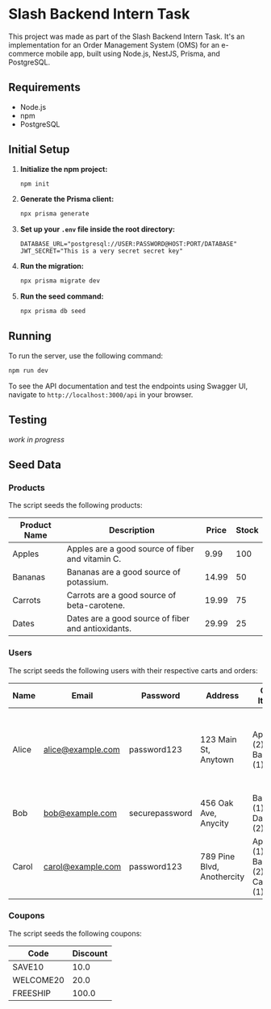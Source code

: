 # Slash Backend Intern Task

This project was made as part of the Slash Backend Intern Task. It's an implementation for an Order Management System (OMS) for an e-commerce mobile app, built using Node.js, NestJS, Prisma, and PostgreSQL.

## Requirements

- Node.js
- npm
- PostgreSQL

## Initial Setup

1. **Initialize the npm project:**
    ```bash
    npm init
    ```

2. **Generate the Prisma client:**
    ```bash
    npx prisma generate
    ```

3. **Set up your `.env` file inside the root directory:**
    ```env
    DATABASE_URL="postgresql://USER:PASSWORD@HOST:PORT/DATABASE"
    JWT_SECRET="This is a very secret secret key"
    ```

4. **Run the migration:**
    ```bash
    npx prisma migrate dev
    ```

5. **Run the seed command:**
    ```bash
    npx prisma db seed
    ```

## Running

To run the server, use the following command:

```bash 
npm run dev
```

To see the API documentation and test the endpoints using Swagger UI, navigate to `http://localhost:3000/api` in your browser.

## Testing

*work in progress*

## Seed Data

### Products

The script seeds the following products:

| Product Name | Description                                      | Price | Stock |
|--------------|--------------------------------------------------|-------|-------|
| Apples       | Apples are a good source of fiber and vitamin C. | 9.99  | 100   |
| Bananas      | Bananas are a good source of potassium.          | 14.99 | 50    |
| Carrots      | Carrots are a good source of beta-carotene.      | 19.99 | 75    |
| Dates        | Dates are a good source of fiber and antioxidants.| 29.99 | 25    |

### Users

The script seeds the following users with their respective carts and orders:

| Name  | Email              | Password      | Address                  | Cart Items                                          | Orders                                            |
|-------|--------------------|---------------|--------------------------|-----------------------------------------------------|--------------------------------------------------|
| Alice | alice@example.com  | password123   | 123 Main St, Anytown     | Apples (2), Bananas (1)                             | Order 1: Apples (2) - Completed, Order 2: Bananas (1) - Shipped |
| Bob   | bob@example.com    | securepassword| 456 Oak Ave, Anycity     | Bananas (1), Dates (2)                              | Order 1: Dates (1) - Pending                      |
| Carol | carol@example.com  | password123   | 789 Pine Blvd, Anothercity| Apples (1), Bananas (2), Carrots (1)                | None                                               |

### Coupons

The script seeds the following coupons:

| Code      | Discount |
|-----------|----------|
| SAVE10    | 10.0     |
| WELCOME20 | 20.0     |
| FREESHIP  | 100.0    |